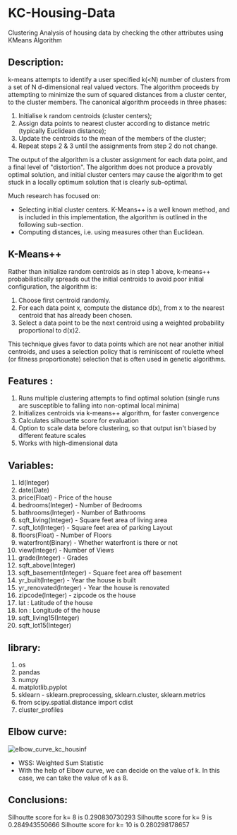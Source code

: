 # KC-Housing-Data
Clustering Analysis of housing data by checking the other attributes using KMeans Algorithm

## Description:
k-means attempts to identify a user specified k(<N) number of clusters from a set of N d-dimensional real valued vectors. The algorithm proceeds by attempting to minimize the sum of squared distances from a cluster center, to the cluster members. The canonical algorithm proceeds in three phases:

1) Initialise k random centroids (cluster centers);
2) Assign data points to nearest cluster according to distance metric (typically Euclidean distance);
3) Update the centroids to the mean of the members of the cluster;
4) Repeat steps 2 & 3 until the assignments from step 2 do not change.

The output of the algorithm is a cluster assignment for each data point, and a final level of "distortion". The algorithm does not produce a provably optimal solution, and initial cluster centers may cause the algorithm to get stuck in a locally optimum solution that is clearly sub-optimal.

Much research has focused on:
- Selecting initial cluster centers. K-Means++ is a well known method, and is included in this implementation, the algorithm is outlined in the following sub-section.
- Computing distances, i.e. using measures other than Euclidean.

## K-Means++
Rather than initialize random centroids as in step 1 above, k-means++ probabilistically spreads out the initial centroids to avoid poor initial configuration, the algorithm is:

1) Choose first centroid randomly.
2) For each data point x, compute the distance d(x), from x to the nearest centroid that has already been chosen.
3) Select a data point to be the next centroid using a weighted probability proportional to d(x)2.

This technique gives favor to data points which are not near another initial centroids, and uses a selection policy that is reminiscent of roulette wheel (or fitness proportionate) selection that is often used in genetic algorithms.

## Features :
1) Runs multiple clustering attempts to find optimal solution 
   (single runs are susceptible to falling into non-optimal local minima)
2) Initializes centroids via k-means++ algorithm, for faster convergence
3) Calculates silhouette score for evaluation
4) Option to scale data before clustering, so that output isn't biased by different feature scales
5) Works with high-dimensional data 

## Variables:
1)  Id(Integer)
2)  date(Date)
3)  price(Float) - Price of the house
4)  bedrooms(Integer) - Number of Bedrooms
5)  bathrooms(Integer) - Number of Bathrooms
6)  sqft_living(Integer) - Square feet area of living area
7)  sqft_lot(Integer) - Square feet area of parking Layout
8)  floors(Float) - Number of Floors
9)  waterfront(Binary) - Whether waterfront is there or not
10) view(Integer) - Number of Views
11) grade(Integer) - Grades
12) sqft_above(Integer)
13) sqft_basement(Integer) - Square feet area off basement
14) yr_built(Integer) - Year the house is built
15) yr_renovated(Integer) - Year the house is renovated
16) zipcode(Integer) - zipcode os the house
17) lat : Latitude of the house
18) lon : Longitude of the house
19) sqft_living15(Integer)
20) sqft_lot15(Integer)

## library:
1) os
2) pandas
3) numpy
4) matplotlib.pyplot
5) sklearn - sklearn.preprocessing, sklearn.cluster, sklearn.metrics
6) from scipy.spatial.distance import cdist
7) cluster_profiles

## Elbow curve:
![elbow_curve_kc_housinf](https://user-images.githubusercontent.com/44108439/50799621-c8215200-1302-11e9-8f7e-ed70beb19d02.png)
- WSS: Weighted Sum Statistic
- With the help of Elbow curve, we can decide on the value of k. In this case, we can take the value of k as 8.
## Conclusions: 
Silhoutte score for k= 8 is 0.290830730293
Silhoutte score for k= 9 is 0.284943550666
Silhoutte score for k= 10 is 0.280298178657
